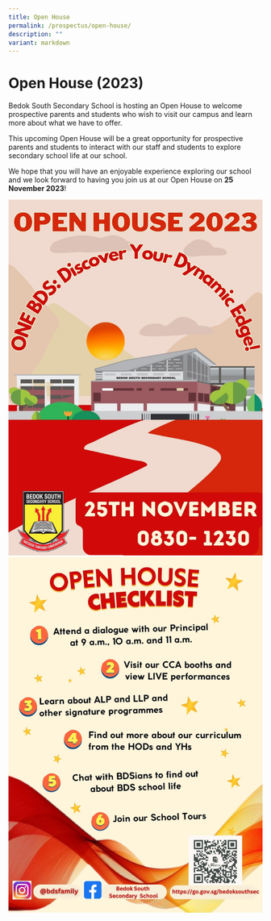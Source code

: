```yaml
---
title: Open House
permalink: /prospectus/open-house/
description: ""
variant: markdown
---
```

Open House (2023)
==========

Bedok South Secondary School is hosting an Open House to welcome prospective parents and students who wish to visit our campus and learn more about what we have to offer.  

This upcoming Open House will be a great opportunity for prospective parents and students to interact with our staff and students to explore secondary school life at our school.&nbsp;  

We hope that you will have an enjoyable experience exploring our school and we look forward to having you join us at our Open House on <b>25 November 2023</b>!

![](/images/Open%20House/open%20house%20page%201.jpg)
![](/images/Open%20House/open%20house%20page%202.jpg)